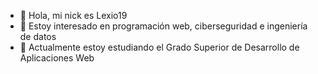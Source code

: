 - 👋 Hola, mi nick es Lexio19
- 👀 Estoy interesado en programación web, ciberseguridad e ingeniería de datos
- 🌱 Actualmente estoy estudiando el Grado Superior de Desarrollo de Aplicaciones Web


<!---
Lexio19/Lexio19 is a ✨ special ✨ repository because its `README.md` (this file) appears on your GitHub profile.
You can click the Preview link to take a look at your changes.
--->

